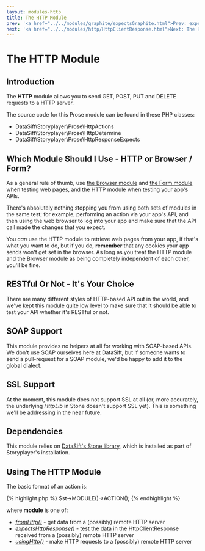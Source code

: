 ```yaml
---
layout: modules-http
title: The HTTP Module
prev: '<a href="../../modules/graphite/expectsGraphite.html">Prev: expectsGraphite()</a>'
next: '<a href="../../modules/http/HttpClientResponse.html">Next: The HttpClientResponse Object</a>'
---
```


# The HTTP Module

## Introduction

The __HTTP__ module allows you to send GET, POST, PUT and DELETE requests to a HTTP server.

The source code for this Prose module can be found in these PHP classes:

* DataSift\Storyplayer\Prose\HttpActions
* DataSift\Storyplayer\Prose\HttpDetermine
* DataSift\Storyplayer\Prose\HttpResponseExpects

## Which Module Should I Use - HTTP or Browser / Form?

As a general rule of thumb, use [the Browser module](../modules/browser/index.html) and [the Form module](../modules/form/index.html) when testing web pages, and the HTTP module when testing your app's APIs.

There's absolutely nothing stopping you from using both sets of modules in the same test; for example, performing an action via your app's API, and then using the web browser to log into your app and make sure that the API call made the changes that you expect.

You _can_ use the HTTP module to retrieve web pages from your app, if that's what you want to do, but if you do, __remember__ that any cookies your app sends won't get set in the browser.  As long as you treat the HTTP module and the Browser module as being completely independent of each other, you'll be fine.

## RESTful Or Not - It's Your Choice

There are many different styles of HTTP-based API out in the world, and we've kept this module quite low level to make sure that it should be able to test your API whether it's RESTful or not.

## SOAP Support

This module provides no helpers at all for working with SOAP-based APIs.  We don't use SOAP ourselves here at DataSift, but if someone wants to send a pull-request for a SOAP module, we'd be happy to add it to the global dialect.

## SSL Support

At the moment, this module does not support SSL at all (or, more accurately, the underlying _HttpLib_ in Stone doesn't support SSL yet).  This is something we'll be addressing in the near future.

## Dependencies

This module relies on [DataSift's Stone library](http://github.com/datasift/Stone), which is installed as part of Storyplayer's installation.

## Using The HTTP Module

The basic format of an action is:

{% highlight php %}
$st->MODULE()->ACTION();
{% endhighlight %}

where __module__ is one of:

* _[fromHttp()](fromHttp.html)_ - get data from a (possibly) remote HTTP server
* _[expectsHttpResponse()](expectsHttpResponse.html)_ - test the data in the HttpClientResponse received from a (possibly) remote HTTP server
* _[usingHttp()](usingHttp.html)_ - make HTTP requests to a (possibly) remote HTTP server